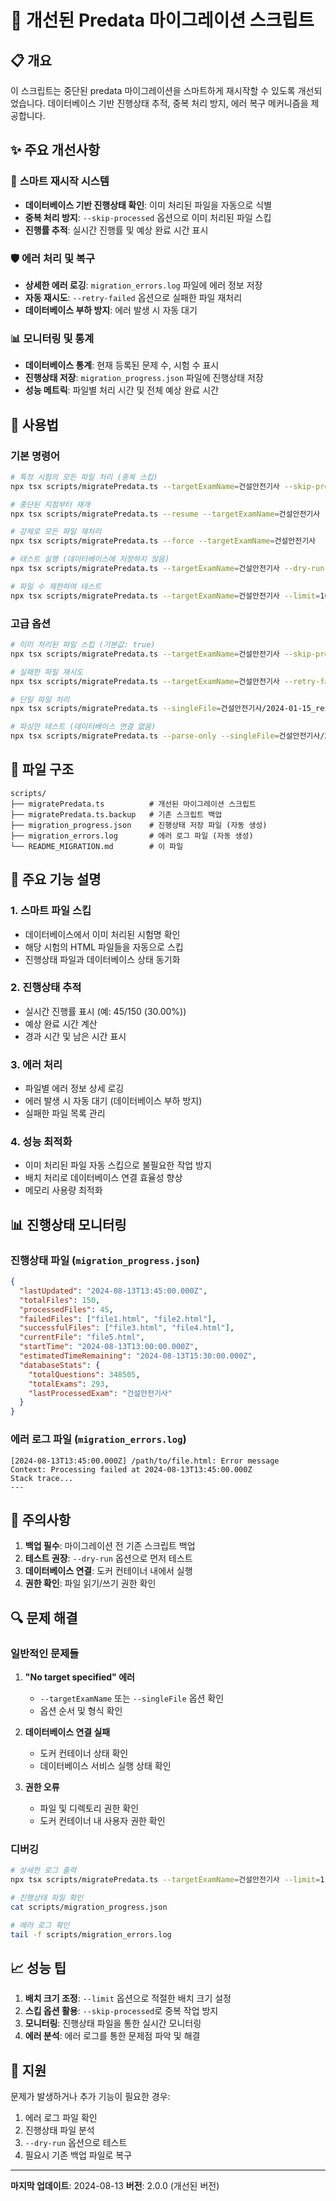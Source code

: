 # 🚀 개선된 Predata 마이그레이션 스크립트

## 📋 개요

이 스크립트는 중단된 predata 마이그레이션을 스마트하게 재시작할 수 있도록 개선되었습니다. 데이터베이스 기반 진행상태 추적, 중복 처리 방지, 에러 복구 메커니즘을 제공합니다.

## ✨ 주요 개선사항

### 🔄 **스마트 재시작 시스템**
- **데이터베이스 기반 진행상태 확인**: 이미 처리된 파일을 자동으로 식별
- **중복 처리 방지**: `--skip-processed` 옵션으로 이미 처리된 파일 스킵
- **진행률 추적**: 실시간 진행률 및 예상 완료 시간 표시

### 🛡️ **에러 처리 및 복구**
- **상세한 에러 로깅**: `migration_errors.log` 파일에 에러 정보 저장
- **자동 재시도**: `--retry-failed` 옵션으로 실패한 파일 재처리
- **데이터베이스 부하 방지**: 에러 발생 시 자동 대기

### 📊 **모니터링 및 통계**
- **데이터베이스 통계**: 현재 등록된 문제 수, 시험 수 표시
- **진행상태 저장**: `migration_progress.json` 파일에 진행상태 저장
- **성능 메트릭**: 파일별 처리 시간 및 전체 예상 완료 시간

## 🚀 사용법

### 기본 명령어

```bash
# 특정 시험의 모든 파일 처리 (중복 스킵)
npx tsx scripts/migratePredata.ts --targetExamName=건설안전기사 --skip-processed

# 중단된 지점부터 재개
npx tsx scripts/migratePredata.ts --resume --targetExamName=건설안전기사

# 강제로 모든 파일 재처리
npx tsx scripts/migratePredata.ts --force --targetExamName=건설안전기사

# 테스트 실행 (데이터베이스에 저장하지 않음)
npx tsx scripts/migratePredata.ts --targetExamName=건설안전기사 --dry-run

# 파일 수 제한하여 테스트
npx tsx scripts/migratePredata.ts --targetExamName=건설안전기사 --limit=10 --dry-run
```

### 고급 옵션

```bash
# 이미 처리된 파일 스킵 (기본값: true)
npx tsx scripts/migratePredata.ts --targetExamName=건설안전기사 --skip-processed

# 실패한 파일 재시도
npx tsx scripts/migratePredata.ts --targetExamName=건설안전기사 --retry-failed

# 단일 파일 처리
npx tsx scripts/migratePredata.ts --singleFile=건설안전기사/2024-01-15_result.html

# 파싱만 테스트 (데이터베이스 연결 없음)
npx tsx scripts/migratePredata.ts --parse-only --singleFile=건설안전기사/2024-01-15_result.html
```

## 📁 파일 구조

```
scripts/
├── migratePredata.ts          # 개선된 마이그레이션 스크립트
├── migratePredata.ts.backup   # 기존 스크립트 백업
├── migration_progress.json    # 진행상태 저장 파일 (자동 생성)
├── migration_errors.log       # 에러 로그 파일 (자동 생성)
└── README_MIGRATION.md        # 이 파일
```

## 🔧 주요 기능 설명

### 1. 스마트 파일 스킵
- 데이터베이스에서 이미 처리된 시험명 확인
- 해당 시험의 HTML 파일들을 자동으로 스킵
- 진행상태 파일과 데이터베이스 상태 동기화

### 2. 진행상태 추적
- 실시간 진행률 표시 (예: 45/150 (30.00%))
- 예상 완료 시간 계산
- 경과 시간 및 남은 시간 표시

### 3. 에러 처리
- 파일별 에러 정보 상세 로깅
- 에러 발생 시 자동 대기 (데이터베이스 부하 방지)
- 실패한 파일 목록 관리

### 4. 성능 최적화
- 이미 처리된 파일 자동 스킵으로 불필요한 작업 방지
- 배치 처리로 데이터베이스 연결 효율성 향상
- 메모리 사용량 최적화

## 📊 진행상태 모니터링

### 진행상태 파일 (`migration_progress.json`)
```json
{
  "lastUpdated": "2024-08-13T13:45:00.000Z",
  "totalFiles": 150,
  "processedFiles": 45,
  "failedFiles": ["file1.html", "file2.html"],
  "successfulFiles": ["file3.html", "file4.html"],
  "currentFile": "file5.html",
  "startTime": "2024-08-13T13:00:00.000Z",
  "estimatedTimeRemaining": "2024-08-13T15:30:00.000Z",
  "databaseStats": {
    "totalQuestions": 348505,
    "totalExams": 293,
    "lastProcessedExam": "건설안전기사"
  }
}
```

### 에러 로그 파일 (`migration_errors.log`)
```
[2024-08-13T13:45:00.000Z] /path/to/file.html: Error message
Context: Processing failed at 2024-08-13T13:45:00.000Z
Stack trace...
---
```

## 🚨 주의사항

1. **백업 필수**: 마이그레이션 전 기존 스크립트 백업
2. **테스트 권장**: `--dry-run` 옵션으로 먼저 테스트
3. **데이터베이스 연결**: 도커 컨테이너 내에서 실행
4. **권한 확인**: 파일 읽기/쓰기 권한 확인

## 🔍 문제 해결

### 일반적인 문제들

1. **"No target specified" 에러**
   - `--targetExamName` 또는 `--singleFile` 옵션 확인
   - 옵션 순서 및 형식 확인

2. **데이터베이스 연결 실패**
   - 도커 컨테이너 상태 확인
   - 데이터베이스 서비스 실행 상태 확인

3. **권한 오류**
   - 파일 및 디렉토리 권한 확인
   - 도커 컨테이너 내 사용자 권한 확인

### 디버깅

```bash
# 상세한 로그 출력
npx tsx scripts/migratePredata.ts --targetExamName=건설안전기사 --limit=1 --dry-run

# 진행상태 파일 확인
cat scripts/migration_progress.json

# 에러 로그 확인
tail -f scripts/migration_errors.log
```

## 📈 성능 팁

1. **배치 크기 조정**: `--limit` 옵션으로 적절한 배치 크기 설정
2. **스킵 옵션 활용**: `--skip-processed`로 중복 작업 방지
3. **모니터링**: 진행상태 파일을 통한 실시간 모니터링
4. **에러 분석**: 에러 로그를 통한 문제점 파악 및 해결

## 🤝 지원

문제가 발생하거나 추가 기능이 필요한 경우:
1. 에러 로그 파일 확인
2. 진행상태 파일 분석
3. `--dry-run` 옵션으로 테스트
4. 필요시 기존 백업 파일로 복구

---

**마지막 업데이트**: 2024-08-13
**버전**: 2.0.0 (개선된 버전)
